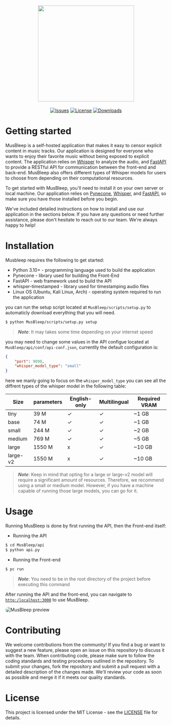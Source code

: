 <div align="center">
    <h1 align="center">
        <image src="assets/MusBleep.png" height="300px">
    </h1>

[![Issues](https://img.shields.io/github/issues/0RaMsY0/MusBleep?style=for-the-badge)](https://github.com/0RaMsY0/MusBleep/issues)
[![License](https://img.shields.io/github/license/0RaMsY0/MusBleep?color=brightgreen&style=for-the-badge)](https://github.com/0RaMsY0/MusBleep/blob/main/LICENSE)
[![Downloads](https://img.shields.io/github/downloads/0RaMsY0/MusBleep/total?style=for-the-badge)]()

</div>

# Getting started

MusBleep is a self-hosted application that makes it easy to censor explicit content in music tracks. Our application is designed for everyone who wants to enjoy their favorite music without being exposed to explicit content. The application relies on [Whisper](https://github.com/linto-ai/whisper-timestamped) to analyze the audio, and [FastAPI](https://github.com/tiangolo/fastapi) to provide a RESTful API for communication between the front-end and back-end. MusBleep also offers different types of Whisper models for users to choose from depending on their computational resources.

To get started with MusBleep, you'll need to install it on your own server or local machine. Our application relies on [Pynecone](https://github.com/pynecone-io/pynecone), [Whisper](https://github.com/linto-ai/whisper-timestamped), and [FastAPI](https://github.com/tiangolo/fastapi), so make sure you have those installed before you begin.

We've included detailed instructions on how to install and use our application in the sections below. If you have any questions or need further assistance, please don't hesitate to reach out to our team. We're always happy to help!

# Installation

Musbleep requires the following to get started:

* Python 3.10+ - programming language used to build the application
* Pynecone - library used for building the Front-End
* FastAPI - web framework used to build the API
* whisper-timestamped - library used for timestamping audio files
* Linux OS (Ubuntu, Kali Linux, Arch) - operating system required to run the application

you can run the setup script located at ```MusBleep/scripts/setup.py``` to automaticly download everything that you will need.

```bash
$ python MusBleep/scripts/setup.py setup
```

> **_Note_**: It may takes some time depending on your internet speed

you may need to change some values in the API configue located at ```MusBleep/api/conf/api-conf.json```, currentlly the default configuration is:
```json
{
    "port": 9090,
    "whisper_model_type": "small"
}
```
here we manly going to focus on the ```whisper_model_type``` you can see all the diffrent types of the whisper model in the following table:

|   Size  | parameters | English-only | Multilingual | Required VRAM |
| ------- | ---------- | ------------ | ------------ | ------------- |
| tiny    |	39 M       |	 ✓        |	   ✓        |      ~1 GB    |
| base	  | 74 M       |	 ✓        |	   ✓        |      ~1 GB    |
| small	  | 244 M      |	 ✓        |	   ✓        |      ~2 GB    |
| medium  |	769 M	   |     ✓        |	   ✓        |      ~5 GB    |
| large   |	1550 M     |	 x        |	   ✓         |     ~10 GB   |
| large-v2|	1550 M     |	 x        |	   ✓         |     ~10 GB   |

> **_Note_**: Keep in mind that opting for a large or large-v2 model will require a significant amount of resources. Therefore, we recommend using a small or medium model. However, if you have a machine capable of running those large models, you can go for it.

# Usage

Running MusBleep is done by first running the API, then the Front-end itself:
* Running the API

```bash
$ cd MusBleep/api
$ python api.py
```

* Running the Front-end

```bash
$ pc run
```

> **_Note_**: You need to be in the root directory of the project before executing this command

After running the API and the front-end, you can navigate to [```http:/localhost:3000```](http:/localhost:3000) to use MusBleep.

<image src="assets/MusBleep_preview.png" alt="MusBleep preview" style="border-radius: 10px;" />

# Contributing

We welcome contributions from the community! If you find a bug or want to suggest a new feature, please open an issue on this repository to discuss it with the team. When contributing code, please make sure to follow the coding standards and testing procedures outlined in the repository. To submit your changes, fork the repository and submit a pull request with a detailed description of the changes made. We'll review your code as soon as possible and merge it if it meets our quality standards.

# License
This project is licensed under the MIT License - see the [LICENSE](https://github.com/0RaMsY0/MusBleep/blob/main/LICENSE) file for details.